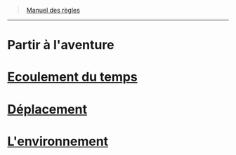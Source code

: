 ﻿>  [Manuel des règles](index.md)

---


# Partir à l'aventure



# [Ecoulement du temps](hd_time.md)



# [Déplacement](hd_movement.md)



# [L'environnement](hd_environment.md)

